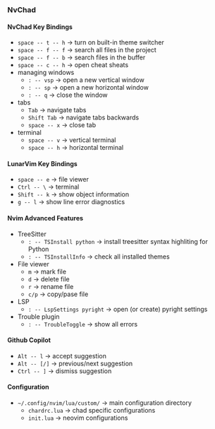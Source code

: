 ### NvChad

#### NvChad Key Bindings
* `space -- t -- h` -> turn on built-in theme switcher
* `space -- f -- f` -> search all files in the project
* `space -- f -- b` -> search files in the buffer
* `space -- c -- h` -> open cheat sheats
* managing windows
  * `: -- vsp` -> open a new vertical window
  * `: -- sp` -> open a new horizontal window
  * `: -- q` -> close the window
* tabs
  * `Tab` -> navigate tabs
  * `Shift Tab` -> navigate tabs backwards
  * `space -- x` -> close tab
* terminal
  * `space -- v` -> vertical terminal
  * `space -- h` -> horizontal terminal


#### LunarVim Key Bindings
* `space -- e` -> file viewer
* `Ctrl -- \` -> terminal
* `Shift -- k` -> show object information
* `g -- l` -> show line error diagnostics


#### Nvim Advanced Features
* TreeSitter
  * `: -- TSInstall python` -> install treesitter syntax highliting for Python
  * `: -- TSInstallInfo` -> check all installed themes
* File viewer
  * `m` -> mark file
  * `d` -> delete file
  * `r` -> rename file
  * `c/p` -> copy/pase file
* LSP
  * `: -- LspSettings pyright` -> open (or create) pyright settings
* Trouble plugin
  * `: -- TroubleToggle` -> show all errors


#### Github Copilot
* `Alt -- l` -> accept suggestion
* `Alt -- [/]` -> previous/next suggestion
* `Ctrl -- ]` -> dismiss suggestion


#### Configuration
* `~/.config/nvim/lua/custom/` -> main configuration directory
  * `chardrc.lua` -> chad specific configurations
  * `init.lua` -> neovim configurations

